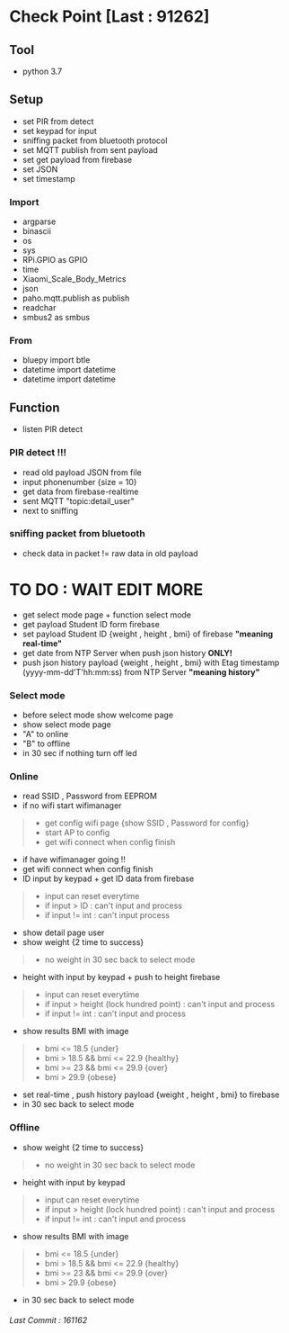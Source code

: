 # **Check Point [Last : 91262]**
## Tool <br>
- python 3.7 
## Setup <br>
- set PIR from detect <br>
- set keypad for input <br>
- sniffing packet from bluetooth protocol<br>
- set MQTT publish from sent payload<br>
- set get payload from firebase <br>
- set JSON <br>
- set timestamp <br>
### Import
- argparse
- binascii
- os
- sys
- RPi.GPIO as GPIO
- time
- Xiaomi_Scale_Body_Metrics
- json 
- paho.mqtt.publish as publish
- readchar
- smbus2 as smbus
### From
- bluepy import btle
- datetime import datetime
- datetime import datetime

## Function <br>
- listen PIR detect<br>
### PIR detect !!! <br>
- read old payload JSON from file 
- input phonenumber {size = 10}
- get data from firebase-realtime
- sent MQTT "topic:detail_user"
- next to sniffing
### sniffing packet from bluetooth 
- check data in packet != raw data in old payload<br>
# TO DO : WAIT EDIT MORE
- get select mode page + function select mode<br>
- get payload Student ID form firebase<br>
- set payload Student ID {weight , height , bmi} of firebase <b>"meaning real-time"</b> <br>
- get date from NTP Server when push json history <b>ONLY!</b> <br>
- push json history payload {weight , height , bmi} with Etag timestamp (yyyy-mm-dd'T'hh:mm:ss) from NTP Server <b>"meaning history"</b><br>
### Select mode <br>
- before select mode show welcome page<br>
- show select mode page <br>
- "A" to online <br> 
- "B" to offline <br>
- in 30 sec if nothing turn off led 
### Online <br>
- read SSID , Password from EEPROM
- if no wifi start wifimanager 
 > - get config wifi page {show SSID , Password for config} <br>
 > - start AP to config <br>
 > - get wifi connect when config finish <br>
- if have wifimanager going !! 
- get wifi connect when config finish
- ID input by keypad + get ID data from firebase 
 > - input can reset everytime
 > - if input > ID : can't input and process <br>
 > - if input != int : can't input process 
- show detail page user
- show weight {2 time to success} 
 > - no weight in 30 sec back to select mode
- height with input by keypad + push to height firebase  
 > - input can reset everytime
 > - if input > height (lock hundred point) : can't input and process 
 > - if input != int : can't input and process
- show results BMI with image 
> - bmi <= 18.5 {under}
> - bmi > 18.5 && bmi <= 22.9 {healthy}
> - bmi >= 23 && bmi <= 29.9 {over}
> - bmi > 29.9 {obese}
- set real-time , push history payload {weight , height , bmi} to firebase
- in 30 sec back to select mode
### Offline
- show weight {2 time to success}
> - no weight in 30 sec back to select mode
- height with input by keypad 
 > - input can reset everytime
 > - if input > height (lock hundred point) : can't input and process 
 > - if input != int : can't input and process
- show results BMI with image 
> - bmi <= 18.5 {under}
> - bmi > 18.5 && bmi <= 22.9 {healthy}
> - bmi >= 23 && bmi <= 29.9 {over}
> - bmi > 29.9 {obese}
- in 30 sec back to select mode

###### Last Commit : 161162
